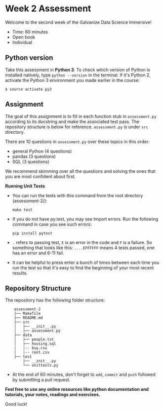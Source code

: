 # Week 2 Assessment

Welcome to the second week of the Galvanize Data Science Immersive!

* Time: 60 minutes
* Open book
* Individual

## Python version
Take this assessment in **Python 3**.  To check which version of Python is installed natively, type `python --version` in the terminal.  If it's Python 2, activate the Python 3 environment you made earlier in the course:  
```
$ source activate py3
```

## Assignment

The goal of this assignment is to fill in each function stub in `assessment.py` according to its docstring and make the associated test pass. The repository structure is below for reference. `assessment.py` is under `src` directory.

There are 10 questions in `assessment.py` over these topics in this order:

* general Python (4 questions)
* pandas (3 questions)
* SQL (3 questions)

We recommend skimming over all the questions and solving the ones that you are most confident about first.

**Running Unit Tests**

 * You can run the tests with this command from the root directory (assessment-2/):    

    `make test`

 * If you do not have py.test, you may see Import errors. Run the following command in case you see such errors:    

    `pip install pytest`     

 * `.` refers to passing test, `E` is an error in the code and `F` is a failure. So something that looks like this: `....EFFFFFF` means 4 tests passed, one has an error and 6-11 fail.
 * It can be helpful to press enter a bunch of times between each time you run the test so that it's easy to find the beginning of your most recent results.    

## Repository Structure

The repository has the following folder structure:

        assessment-2
        ├── Makefile
        ├── README.md
        ├── src
        │   ├── __init__.py
        │   ├── assessment.py
        ├── data
        │   ├── people.txt
        │   ├── housing.sql
        |   |-- buy.csv
        |   |-- rent.csv
        ├── test
            ├── __init__.py
            └── unittests.py


* At the end of 60 minutes, don't forget to `add`, `commit` and `push` followed by submitting a pull request.

**Feel free to use any online resources like python documentation and tutorials, your notes, readings and exercises.**

Good luck!
